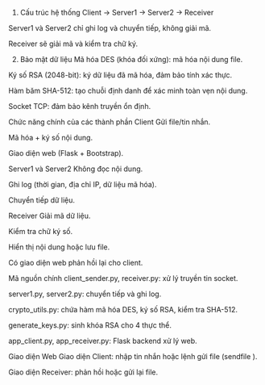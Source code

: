 1. Cấu trúc hệ thống
Client → Server1 → Server2 → Receiver

Server1 và Server2 chỉ ghi log và chuyển tiếp, không giải mã.

Receiver sẽ giải mã và kiểm tra chữ ký.

2. Bảo mật dữ liệu
Mã hóa DES (khóa đối xứng): mã hóa nội dung file.

Ký số RSA (2048-bit): ký dữ liệu đã mã hóa, đảm bảo tính xác thực.

Hàm băm SHA-512: tạo chuỗi định danh để xác minh toàn vẹn nội dung.

Socket TCP: đảm bảo kênh truyền ổn định.

 Chức năng chính của các thành phần
Client
Gửi file/tin nhắn.

Mã hóa + ký số nội dung.

Giao diện web (Flask + Bootstrap).

Server1 và Server2
Không đọc nội dung.

Ghi log (thời gian, địa chỉ IP, dữ liệu mã hóa).

Chuyển tiếp dữ liệu.

Receiver
Giải mã dữ liệu.

Kiểm tra chữ ký số.

Hiển thị nội dung hoặc lưu file.

Có giao diện web phản hồi lại cho client.

Mã nguồn chính
client_sender.py, receiver.py: xử lý truyền tin socket.

server1.py, server2.py: chuyển tiếp và ghi log.

crypto_utils.py: chứa hàm mã hóa DES, ký số RSA, kiểm tra SHA-512.

generate_keys.py: sinh khóa RSA cho 4 thực thể.

app_client.py, app_receiver.py: Flask backend xử lý web.

Giao diện Web
Giao diện Client: nhập tin nhắn hoặc lệnh gửi file (sendfile <filename>).

Giao diện Receiver: phản hồi hoặc gửi lại file.
